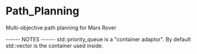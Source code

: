 # Path_Planning
Multi-objective path planning for Mars Rover

------ NOTES ------
std::priority_queue is a "container adaptor". By default std::vector is the container used inside.
